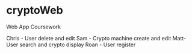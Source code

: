 # cryptoWeb
Web App Coursework

Chris - User delete and edit
Sam - Crypto machine create and edit
Matt- User search and crypto display
Roan - User register
